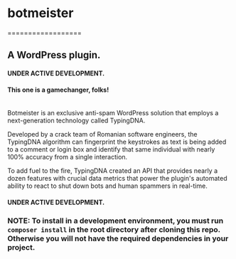 # botmeister
==================
## A WordPress plugin.

#### UNDER ACTIVE DEVELOPMENT.

#### This one is a gamechanger, folks!<br></br>
Botmeister is an exclusive anti-spam WordPress solution that employs a next-generation technology called TypingDNA. 

Developed by a crack team of Romanian software engineers, the TypingDNA algorithm can fingerprint the keystrokes as text is being added to a comment or login box and identify that same individual with nearly 100% accuracy from a single interaction. 

To add fuel to the fire, TypingDNA created an API that provides nearly a dozen features with crucial data metrics that power the plugin's automated ability to react to shut down bots and human spammers in real-time. 

#### UNDER ACTIVE DEVELOPMENT.

### NOTE: To install in a development environment, you must run `composer install` in the root directory after cloning this repo. Otherwise you will not have the required dependencies in your project.

